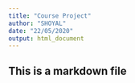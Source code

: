 ```yaml
---
title: "Course Project"
author: "SHOYAL"
date: "22/05/2020"
output: html_document
---
```


## This is a markdown file
